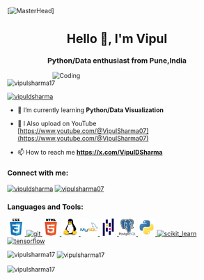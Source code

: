 [![MasterHead](https://user-images.githubusercontent.com/74038190/225813708-98b745f2-7d22-48cf-9150-083f1b00d6c9.gif)]
<h1 align="center">Hello 👋, I'm Vipul</h1>
<h3 align="center">Python/Data enthusiast from Pune,India</h3>
<img align="right" alt="Coding" width="400" src="https://gifdb.com/images/high/coding-animated-laptop-flow-stream-ja04010rm5o68zfk.gif">

<p align="left"> <img src="https://komarev.com/ghpvc/?username=vipulsharma17&label=Profile%20views&color=0e75b6&style=flat" alt="vipulsharma17" /> </p>

<p align="left"> <a href="https://twitter.com/vipuldsharma" target="blank"><img src="https://img.shields.io/twitter/follow/vipuldsharma?logo=twitter&style=for-the-badge" alt="vipuldsharma" /></a> </p>

- 🌱 I’m currently learning **Python/Data Visualization**

- 📝 I Also upload on YouTube [https://www.youtube.com/@VipulSharma07](https://www.youtube.com/@VipulSharma07)

- 📫 How to reach me **https://x.com/VipulDSharma**

<h3 align="left">Connect with me:</h3>
<p align="left">
<a href="https://twitter.com/vipuldsharma" target="blank"><img align="center" src="https://raw.githubusercontent.com/rahuldkjain/github-profile-readme-generator/master/src/images/icons/Social/twitter.svg" alt="vipuldsharma" height="30" width="40" /></a>
<a href="https://www.youtube.com/c/vipulsharma07" target="blank"><img align="center" src="https://raw.githubusercontent.com/rahuldkjain/github-profile-readme-generator/master/src/images/icons/Social/youtube.svg" alt="vipulsharma07" height="30" width="40" /></a>
</p>

<h3 align="left">Languages and Tools:</h3>
<p align="left"> <a href="https://www.w3schools.com/css/" target="_blank" rel="noreferrer"> <img src="https://raw.githubusercontent.com/devicons/devicon/master/icons/css3/css3-original-wordmark.svg" alt="css3" width="40" height="40"/> </a> <a href="https://git-scm.com/" target="_blank" rel="noreferrer"> <img src="https://www.vectorlogo.zone/logos/git-scm/git-scm-icon.svg" alt="git" width="40" height="40"/> </a> <a href="https://www.w3.org/html/" target="_blank" rel="noreferrer"> <img src="https://raw.githubusercontent.com/devicons/devicon/master/icons/html5/html5-original-wordmark.svg" alt="html5" width="40" height="40"/> </a> <a href="https://www.linux.org/" target="_blank" rel="noreferrer"> <img src="https://raw.githubusercontent.com/devicons/devicon/master/icons/linux/linux-original.svg" alt="linux" width="40" height="40"/> </a> <a href="https://www.mysql.com/" target="_blank" rel="noreferrer"> <img src="https://raw.githubusercontent.com/devicons/devicon/master/icons/mysql/mysql-original-wordmark.svg" alt="mysql" width="40" height="40"/> </a> <a href="https://pandas.pydata.org/" target="_blank" rel="noreferrer"> <img src="https://raw.githubusercontent.com/devicons/devicon/2ae2a900d2f041da66e950e4d48052658d850630/icons/pandas/pandas-original.svg" alt="pandas" width="40" height="40"/> </a> <a href="https://www.postgresql.org" target="_blank" rel="noreferrer"> <img src="https://raw.githubusercontent.com/devicons/devicon/master/icons/postgresql/postgresql-original-wordmark.svg" alt="postgresql" width="40" height="40"/> </a> <a href="https://www.python.org" target="_blank" rel="noreferrer"> <img src="https://raw.githubusercontent.com/devicons/devicon/master/icons/python/python-original.svg" alt="python" width="40" height="40"/> </a> <a href="https://scikit-learn.org/" target="_blank" rel="noreferrer"> <img src="https://upload.wikimedia.org/wikipedia/commons/0/05/Scikit_learn_logo_small.svg" alt="scikit_learn" width="40" height="40"/> </a> <a href="https://www.tensorflow.org" target="_blank" rel="noreferrer"> <img src="https://www.vectorlogo.zone/logos/tensorflow/tensorflow-icon.svg" alt="tensorflow" width="40" height="40"/> </a> </p>

<p><img align="left" src="https://github-readme-stats.vercel.app/api/top-langs?username=vipulsharma17&show_icons=true&locale=en&layout=compact" alt="vipulsharma17" /></p>

<p>&nbsp;<img align="center" src="https://github-readme-stats.vercel.app/api?username=vipulsharma17&show_icons=true&locale=en" alt="vipulsharma17" /></p>

<p><img align="center" src="https://github-readme-streak-stats.herokuapp.com/?user=vipulsharma17&" alt="vipulsharma17" /></p>
